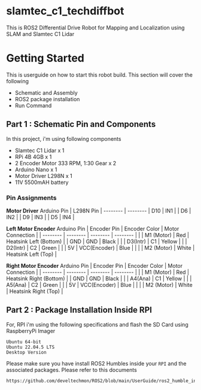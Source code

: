 # slamtec_c1_techdiffbot
This is ROS2 Differential Drive Robot for Mapping and Localization using SLAM and Slamtec C1 Lidar

# Getting Started

This is userguide on how to start  this robot build. This section will cover the following
* Schematic and Assembly
* ROS2 package installation
* Run Command

## Part 1 : Schematic Pin and Components

In this project, i'm using following components
* Slamtec C1 Lidar x 1
* RPi 4B 4GB x 1
* 2 Encoder Motor 333 RPM, 1:30 Gear x 2
* Arduino Nano x 1
* Motor Driver L298N x 1
* 11V 5500mAH battery

### Pin Assignments

**Motor Driver**
 Arduino Pin | L298N Pin
| -------- | --------
| D10      | IN1 |
| D6       | IN2 |
| D9       | IN3 |
| D5       | IN4 |


**Left Motor Encoder**
 Arduino Pin | Encoder Pin | Encoder Color | Motor Connection         |
| -------- | --------      | --------      | --------                 |
|          | M1 (Motor)    | Red           | Heatsink Left (Bottom)   |
| GND      | GND           | Black         |                          |
| D3(Intr) | C1            | Yellow        |                          |
| D2(Intr) | C2            | Green         |                          |
| 5V       | VCC(Encoder)  | Blue          |                          |
|          | M2 (Motor)    | White         | Heatsink Left (Top)      |


**Right Motor Encoder**
 Arduino Pin | Encoder Pin | Encoder Color | Motor Connection        |
| -------- | --------      | --------      | --------                |
|          | M1 (Motor)    | Red           | Heatsink Right (Bottom) |
| GND      | GND           | Black         |                         |
| A4(Ana)  | C1            | Yellow        |                         |
| A5(Ana)  | C2            | Green         |                         |
| 5V       | VCC(Encoder)  | Blue          |                         |
|          | M2 (Motor)    | White         | Heatsink Right (Top)    |


## Part 2 : Package Installation Inside RPI

For, RPI i'm using the following specifications and flash the SD Card using RaspberryPi Imager
```
Ubuntu 64-bit
Ubuntu 22.04.5 LTS
Desktop Version
```

Please make sure you have install ROS2 Humbles inside your `RPI` and the associated packages. Please refer to this documents
```
https://github.com/develtechmon/ROS2/blob/main/UserGuide/ros2_humble_installation_packages_guide.md
```


